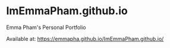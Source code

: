 # ImEmmaPham.github.io
Emma Pham's Personal Portfolio


Available at: https://emmapha.github.io/ImEmmaPham.github.io/
